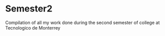 # Semester2
Compilation of all my work done during the second semester of college at Tecnologico de Monterrey
